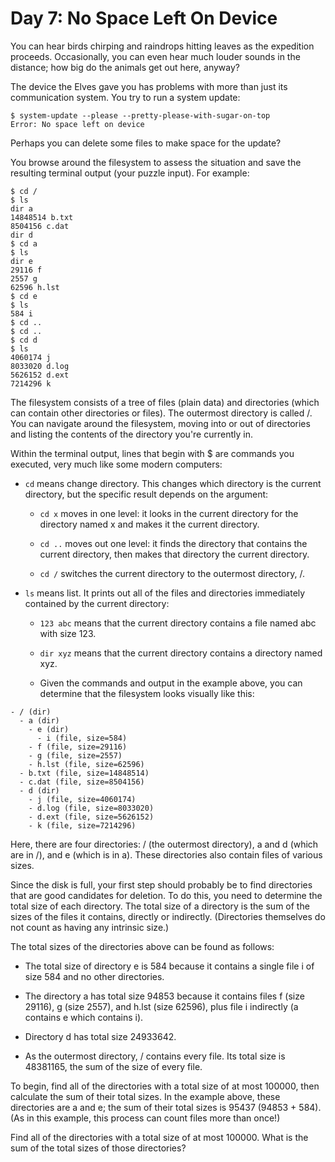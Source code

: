 # Day 7: No Space Left On Device

You can hear birds chirping and raindrops hitting leaves as the expedition
proceeds. Occasionally, you can even hear much louder sounds in the distance;
how big do the animals get out here, anyway?

The device the Elves gave you has problems with more than just its
communication system. You try to run a system update:

```
$ system-update --please --pretty-please-with-sugar-on-top
Error: No space left on device
```

Perhaps you can delete some files to make space for the update?

You browse around the filesystem to assess the situation and save the resulting
terminal output (your puzzle input). For example:

```
$ cd /
$ ls
dir a
14848514 b.txt
8504156 c.dat
dir d
$ cd a
$ ls
dir e
29116 f
2557 g
62596 h.lst
$ cd e
$ ls
584 i
$ cd ..
$ cd ..
$ cd d
$ ls
4060174 j
8033020 d.log
5626152 d.ext
7214296 k
```

The filesystem consists of a tree of files (plain data) and directories (which
can contain other directories or files). The outermost directory is called
/. You can navigate around the filesystem, moving into or out of directories
and listing the contents of the directory you're currently in.

Within the terminal output, lines that begin with $ are commands you executed,
very much like some modern computers:

- `cd` means change directory. This changes which directory is the current
  directory, but the specific result depends on the argument:

  - `cd x` moves in one level: it looks in the current directory for the
    directory named x and makes it the current directory.

  - `cd ..` moves out one level: it finds the directory that contains the current
    directory, then makes that directory the current directory.

  - `cd /` switches the current directory to the outermost directory, /.

- `ls` means list. It prints out all of the files and directories immediately
  contained by the current directory:

  - `123 abc` means that the current directory contains a file named abc with
    size 123.

  - `dir xyz` means that the current directory contains a directory named xyz.

  - Given the commands and output in the example above, you can determine that
    the filesystem looks visually like this:

```
- / (dir)
  - a (dir)
    - e (dir)
      - i (file, size=584)
    - f (file, size=29116)
    - g (file, size=2557)
    - h.lst (file, size=62596)
  - b.txt (file, size=14848514)
  - c.dat (file, size=8504156)
  - d (dir)
    - j (file, size=4060174)
    - d.log (file, size=8033020)
    - d.ext (file, size=5626152)
    - k (file, size=7214296)
```

Here, there are four directories: / (the outermost directory), a and d (which
are in /), and e (which is in a). These directories also contain files of
various sizes.

Since the disk is full, your first step should probably be to find directories
that are good candidates for deletion. To do this, you need to determine the
total size of each directory. The total size of a directory is the sum of the
sizes of the files it contains, directly or indirectly. (Directories themselves
do not count as having any intrinsic size.)

The total sizes of the directories above can be found as follows:

- The total size of directory e is 584 because it contains a single file i of
  size 584 and no other directories.

- The directory a has total size 94853 because it contains files f (size
  29116), g (size 2557), and h.lst (size 62596), plus file i indirectly (a
  contains e which contains i).

- Directory d has total size 24933642.

- As the outermost directory, / contains every file. Its total size is
  48381165, the sum of the size of every file.

To begin, find all of the directories with a total size of at most 100000, then
calculate the sum of their total sizes. In the example above, these directories
are a and e; the sum of their total sizes is 95437 (94853 + 584). (As in this
example, this process can count files more than once!)

Find all of the directories with a total size of at most 100000. What is the
sum of the total sizes of those directories?
